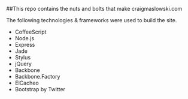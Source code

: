 ##This repo contains the nuts and bolts that make craigmaslowski.com

The following technologies & frameworks were used to build the site.

* CoffeeScript
* Node.js
* Express
* Jade
* Stylus
* jQuery
* Backbone
* Backbone.Factory
* ElCacheo
* Bootstrap by Twitter